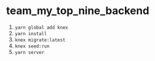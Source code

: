 # team_my_top_nine_backend

1. `yarn global add knex`
2. `yarn install`
3. `knex migrate:latest`
4. `knex seed:run`
5. `yarn server`

#
